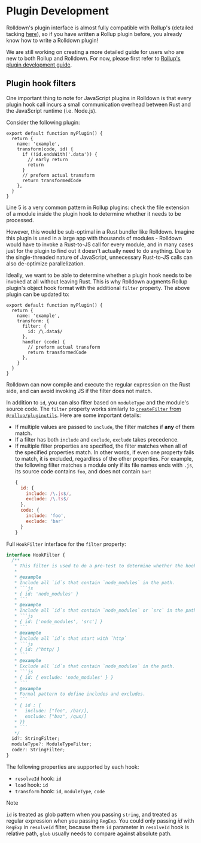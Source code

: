 # Plugin Development

Rolldown's plugin interface is almost fully compatible with Rollup's (detailed tacking [here](https://github.com/rolldown/rolldown/issues/819)), so if you have written a Rollup plugin before, you already know how to write a Rolldown plugin!

We are still working on creating a more detailed guide for users who are new to both Rollup and Rolldown. For now, please first refer to [Rollup's plugin development guide](https://rollupjs.org/plugin-development/).

## Plugin hook filters

One important thing to note for JavaScript plugins in Rolldown is that every plugin hook call incurs a small communication overhead between Rust and the JavaScript runtime (i.e. Node.js).

Consider the following plugin:

```js{5}
export default function myPlugin() {
  return {
    name: 'example',
    transform(code, id) {
      if (!id.endsWith('.data')) {
        // early return
        return
      }
      // preform actual transform
      return transformedCode
    },
  }
}
```

Line 5 is a very common pattern in Rollup plugins: check the file extension of a module inside the plugin hook to determine whether it needs to be processed.

However, this would be sub-optimal in a Rust bundler like Rolldown. Imagine this plugin is used in a large app with thousands of modules - Rolldown would have to invoke a Rust-to-JS call for every module, and in many cases just for the plugin to find out it doesn't actually need to do anything. Due to the single-threaded nature of JavaScript, unnecessary Rust-to-JS calls can also de-optimize parallelization.

Ideally, we want to be able to determine whether a plugin hook needs to be invoked at all without leaving Rust. This is why Rolldown augments Rollup plugin's object hook format with the additional `filter` property. The above plugin can be updated to:

```js{5}
export default function myPlugin() {
  return {
    name: 'example',
    transform: {
      filter: {
        id: /\.data$/
      },
      handler (code) {
        // preform actual transform
        return transformedCode
      },
    }
  }
}
```

Rolldown can now compile and execute the regular expression on the Rust side, and can avoid invoking JS if the filter does not match.

In addition to `id`, you can also filter based on `moduleType` and the module's source code. The `filter` property works similarly to [`createFilter` from `@rollup/pluginutils`](https://github.com/rollup/plugins/blob/master/packages/pluginutils/README.md#createfilter). Here are some important details:

- If multiple values are passed to `include`, the filter matches if **any** of them match.
- If a filter has both `include` and `exclude`, `exclude` takes precedence.
- If multiple filter properties are specified, the filter matches when all of the specified properties match. In other words, if even one property fails to match, it is excluded, regardless of the other properties. For example, the following filter matches a module only if its file names ends with `.js`, its source code contains `foo`, and does not contain `bar`:
  ```js
  {
    id: {
      include: /\.js$/,
      exclude: /\.ts$/
    },
    code: {
      include: 'foo',
      exclude: 'bar'
    }
  }
  ```

Full `HookFilter` interface for the `filter` property:

````ts
interface HookFilter {
  /**
   * This filter is used to do a pre-test to determine whether the hook should be called.
   *
   * @example
   * Include all `id`s that contain `node_modules` in the path.
   * ```js
   * { id: 'node_modules' }
   * ```
   * @example
   * Include all `id`s that contain `node_modules` or `src` in the path.
   * ```js
   * { id: ['node_modules', 'src'] }
   * ```
   * @example
   * Include all `id`s that start with `http`
   * ```js
   * { id: /^http/ }
   * ```
   * @example
   * Exclude all `id`s that contain `node_modules` in the path.
   * ```js
   * { id: { exclude: 'node_modules' } }
   * ```
   * @example
   * Formal pattern to define includes and excludes.
   * ```
   * { id : {
   *   include: ["foo", /bar/],
   *   exclude: ["baz", /qux/]
   * }}
   * ```
   */
  id?: StringFilter;
  moduleType?: ModuleTypeFilter;
  code?: StringFilter;
}
````

The following properties are supported by each hook:

- `resolveId` hook: `id`
- `load` hook: `id`
- `transform` hook: `id`, `moduleType`, `code`

> [!NOTE]
> `id` is treated as glob pattern when you passing `string`, and treated as regular expression when you passing `RegExp`.
> You could only passing *id* with `RegExp` in `resolveId` filter, because there `id` parameter in `resolveId` hook is relative path, 
> `glob` usually needs to compare against absolute path.
